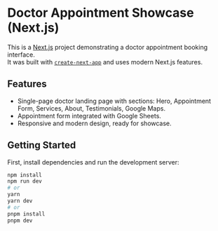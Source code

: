 # Doctor Appointment Showcase (Next.js)

This is a [Next.js](https://nextjs.org) project demonstrating a doctor appointment booking interface.  
It was built with [`create-next-app`](https://nextjs.org/docs/app/api-reference/cli/create-next-app) and uses modern Next.js features.

## Features

- Single-page doctor landing page with sections: Hero, Appointment Form, Services, About, Testimonials, Google Maps.
- Appointment form integrated with Google Sheets.
- Responsive and modern design, ready for showcase.

## Getting Started

First, install dependencies and run the development server:

```bash
npm install
npm run dev
# or
yarn
yarn dev
# or
pnpm install
pnpm dev
```
